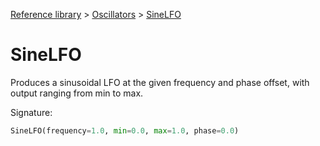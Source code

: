 [Reference library](../index.md) > [Oscillators](index.md) > [SineLFO](sinelfo.md)

# SineLFO

Produces a sinusoidal LFO at the given frequency and phase offset, with output ranging from min to max.

Signature:
```python
SineLFO(frequency=1.0, min=0.0, max=1.0, phase=0.0)
```
